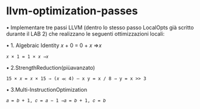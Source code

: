 # llvm-optimization-passes

• Implementare tre passi LLVM (dentro lo stesso passo LocalOpts già scritto durante il LAB 2) che realizzano le seguenti ottimizzazioni locali:

• 1. Algebraic Identity 𝑥 + 0 = 0 + 𝑥 ⇒𝑥

```
𝑥 × 1 = 1 × 𝑥 ⇒𝑥
```

• 2.StrengthReduction(piùavanzato)

```
15 × 𝑥 = 𝑥 × 15 ⇒ (𝑥 ≪ 4) – x y = x / 8 ⇒ y = x >> 3
```

• 3.Multi-InstructionOptimization

```
𝑎 = 𝑏 + 1, 𝑐 = 𝑎 − 1 ⇒𝑎 = 𝑏 + 1, 𝑐 = 𝑏
```
